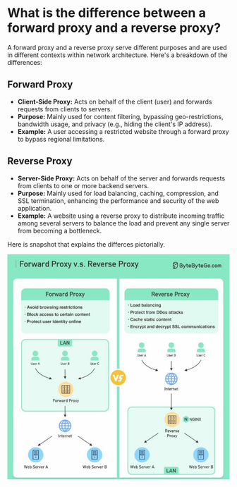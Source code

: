 # What is the difference between a forward proxy and a reverse proxy?

A forward proxy and a reverse proxy serve different purposes and are used in different contexts within network architecture. Here's a breakdown of the differences:

## Forward Proxy

- **Client-Side Proxy:** Acts on behalf of the client (user) and forwards requests from clients to servers.
- **Purpose:** Mainly used for content filtering, bypassing geo-restrictions, bandwidth usage, and privacy (e.g., hiding the client's IP address).
- **Example:** A user accessing a restricted website through a forward proxy to bypass regional limitations.

## Reverse Proxy

- **Server-Side Proxy:** Acts on behalf of the server and forwards requests from clients to one or more backend servers.
- **Purpose:** Mainly used for load balancing, caching, compression, and SSL termination, enhancing the performance and security of the web application.
- **Example:** A website using a reverse proxy to distribute incoming traffic among several servers to balance the load and prevent any single server from becoming a bottleneck.

Here is snapshot that explains the differces pictorially.

![proxy vs reverseproxy](images\proxy.jpg)

